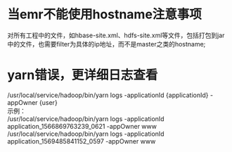 # 当emr不能使用hostname注意事项
对所有工程中的文件，如hbase-site.xml、hdfs-site.xml等文件，包括打包到jar中的文件，也需要filter为具体的ip地址，而不是master之类的hostname;

# yarn错误，更详细日志查看
/usr/local/service/hadoop/bin/yarn logs -applicationId {applicationId} -appOwner {user}  
示例：  
/usr/local/service/hadoop/bin/yarn logs -applicationId application_1566869763239_0621 -appOwner www  
/usr/local/service/hadoop/bin/yarn logs -applicationId application_1569485841152_0597 -appOwner www  
